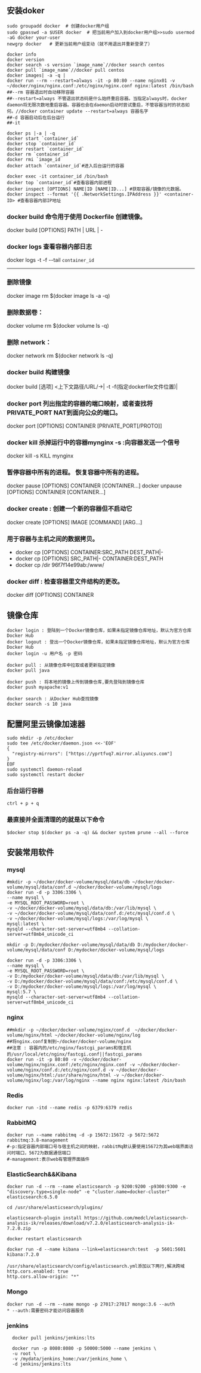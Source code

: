 ## 安装doker

```
sudo groupadd docker  # 创建docker用户组
sudo gpasswd -a $USER docker  # 把当前用户加入到docker用户组>>sudo usermod -aG docker your-user
newgrp docker   # 更新当前用户组变动（就不用退出并重新登录了）
```





```
docker info
docker version 
docker search -s version `image_name`//docker search centos 
docker pull `image_name`//docker pull centos 
docker images| -a -q | 
docker run --rm --restart=always -it -p 80:80 --name nginx01 -v ~/docker/nginx/nginx.conf:/etc/nginx/nginx.conf nginx:latest /bin/bash
##--rm 容器退出时自动移除容器
##--restart=always 不管退出状态码是什么始终重启容器。当指定always时，docker daemon将无限次数地重启容器。容器也会在daemon启动时尝试重启，不管容器当时的状态如何。//docker container update --restart=always 容器名字
##-d 容器启动后在后台运行
##-it 
```



```
docker ps |-a | -q
docker start `container_id`
docker stop `container_id`
docker restart `container_id`
docker rm `container_id`
docker rmi `image_id
docker attach `container_id`#进入后台运行的容器

docker exec -it container_id /bin/bash 
docker top `container_id`#查看容器内部进程
docker inspect [OPTIONS] NAME|ID [NAME|ID...] #获取容器/镜像的元数据。
docker inspect --format '{{ .NetworkSettings.IPAddress }}' <container-ID> #查看容器内部IP地址
```



### docker build 命令用于使用 Dockerfile 创建镜像。

docker build [OPTIONS] PATH | URL | -
### docker logs 查看容器内部日志

docker logs -t -f --tail `container_id`


____________________

### 删除镜像

docker image rm $(docker image ls -a -q)
### 删除数据卷：

docker volume rm $(docker volume ls -q)
### 删除 network：
docker network rm $(docker network ls -q)
### docker build 构建镜像

docker build [选项] <上下文路径/URL/->| -t -f(指定dockerfile文件位置)| 
### docker port 列出指定的容器的端口映射，或者查找将PRIVATE_PORT NAT到面向公众的端口。

docker port [OPTIONS] CONTAINER [PRIVATE_PORT[/PROTO]]
###  docker kill 杀掉运行中的容器mynginx -s :向容器发送一个信号
docker kill -s KILL mynginx
### 暂停容器中所有的进程。 恢复容器中所有的进程。
docker pause [OPTIONS] CONTAINER [CONTAINER...]
docker unpause [OPTIONS] CONTAINER [CONTAINER...]
### docker create : 创建一个新的容器但不启动它
docker create [OPTIONS] IMAGE [COMMAND] [ARG...]

### 用于容器与主机之间的数据拷贝。

* docker cp [OPTIONS] CONTAINER:SRC_PATH DEST_PATH|-
* docker cp [OPTIONS] SRC_PATH|- CONTAINER:DEST_PATH
* docker cp /dir 96f7f14e99ab:/www/
### docker diff : 检查容器里文件结构的更改。
docker diff [OPTIONS] CONTAINER

## 镜像仓库

```
docker login : 登陆到一个Docker镜像仓库，如果未指定镜像仓库地址，默认为官方仓库 Docker Hub
docker logout : 登出一个Docker镜像仓库，如果未指定镜像仓库地址，默认为官方仓库 Docker Hub
docker login -u 用户名 -p 密码

docker pull : 从镜像仓库中拉取或者更新指定镜像
docker pull java

docker push : 将本地的镜像上传到镜像仓库,要先登陆到镜像仓库
docker push myapache:v1

docker search : 从Docker Hub查找镜像
docker search -s 10 java
```



## 配置阿里云镜像加速器
```
sudo mkdir -p /etc/docker
sudo tee /etc/docker/daemon.json <<-'EOF'
{
  "registry-mirrors": ["https://yprtfvq7.mirror.aliyuncs.com"]
}
EOF
sudo systemctl daemon-reload
sudo systemctl restart docker
```


### **后台运行容器**

```
ctrl + p + q
```

### 最直接并全面清理的的就是以下命令

```
$docker stop $(docker ps -a -q) && docker system prune --all --force
```



## 安装常用软件



### mysql

```
#mkdir -p ~/docker/docker-volume/mysql/data/db ~/docker/docker-volume/mysql/data/conf.d ~/docker/docker-volume/mysql/logs
docker run -d -p 3306:3306 \
--name mysql \
-e MYSQL_ROOT_PASSWORD=root \
-v ~/docker/docker-volume/mysql/data/db:/var/lib/mysql \
-v ~/docker/docker-volume/mysql/data/conf.d:/etc/mysql/conf.d \
-v ~/docker/docker-volume/mysql/logs:/var/log/mysql \
mysql:latest \
mysqld --character-set-server=utf8mb4 --collation-server=utf8mb4_unicode_ci

mkdir -p D:/mydocker/docker-volume/mysql/data/db D:/mydocker/docker-volume/mysql/data/conf D:/mydocker/docker-volume/mysql/logs

docker run -d -p 3306:3306 \
--name mysql \
-e MYSQL_ROOT_PASSWORD=root \
-v D:/mydocker/docker-volume/mysql/data/db:/var/lib/mysql \
-v D:/mydocker/docker-volume/mysql/data/conf:/etc/mysql/conf.d \
-v D:/mydocker/docker-volume/mysql/logs:/var/log/mysql \
mysql:5.7 \
mysqld --character-set-server=utf8mb4 --collation-server=utf8mb4_unicode_ci
```

### nginx

```
##mkdir -p ~/docker/docker-volume/nginx/conf.d  ~/docker/docker-volume/nginx/html ~/docker/docker-volume/nginx/log
##将nginx.conf复制到~/docker/docker-volume/nginx
##注意 : 容器内的/etc/nginx/fastcgi_params和宿主机的/usr/local/etc/nginx/fastcgi.conf||fastcgi_params
docker run -it -p 80:80 -v ~/docker/docker-volume/nginx/nginx.conf:/etc/nginx/nginx.conf -v ~/docker/docker-volume/nginx/conf.d:/etc/nginx/conf.d -v ~/docker/docker-volume/nginx/html:/usr/share/nginx/html -v ~/docker/docker-volume/nginx/log:/var/log/nginx --name nginx nginx:latest /bin/bash
```

### Redis

```
docker run -itd --name redis -p 6379:6379 redis
```



### RabbitMQ

```
docker run --name rabbitmq -d -p 15672:15672 -p 5672:5672 rabbitmq:3.8-management
#-p:指定容器内部端口号与宿主机之间的映射，rabbitMq默认要使用15672为其web端界面访问时端口，5672为数据通信端口
#-management:表示web有管理界面插件
```

### ElasticSearch&&Kibana

```
docker run -d --rm --name elasticsearch -p 9200:9200 -p9300:9300 -e "discovery.type=single-node" -e "cluster.name=docker-cluster" elasticsearch:6.5.0 

cd /usr/share/elasticsearch/plugins/

elasticsearch-plugin install https://github.com/medcl/elasticsearch-analysis-ik/releases/download/v7.2.0/elasticsearch-analysis-ik-7.2.0.zip

docker restart elasticsearch 

docker run -d --name kibana --link=elasticsearch:test  -p 5601:5601 kibana:7.2.0

/usr/share/elasticsearch/config/elasticsearch.yml添加以下两行,解决跨域
http.cors.enabled: true 
http.cors.allow-origin: "*"
```

### Mongo

```
docker run -d --rm --name mongo -p 27017:27017 mongo:3.6 --auth
* --auth:需要密码才能访问容器服务
```


### jenkins

```
  docker pull jenkins/jenkins:lts
  
  docker run -p 8080:8080 -p 50000:5000 --name jenkins \
  -u root \
  -v /mydata/jenkins_home:/var/jenkins_home \
  -d jenkins/jenkins:lts
```